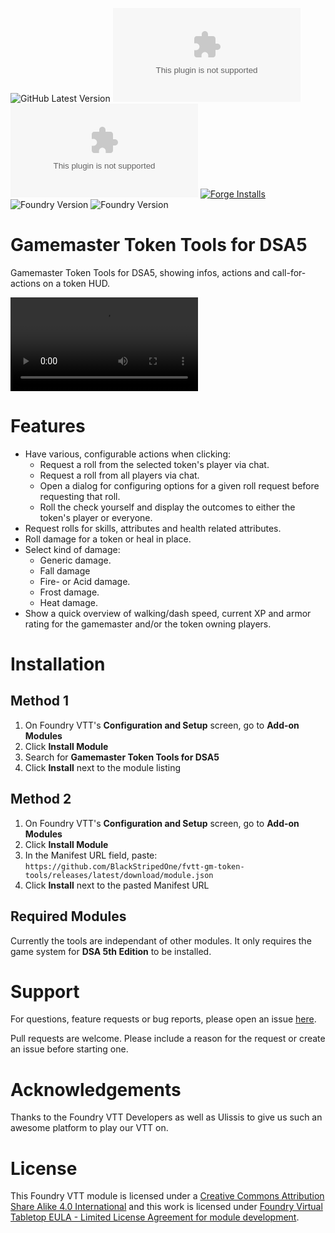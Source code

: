 ![GitHub Latest Version](https://img.shields.io/github/v/release/BlackStripedOne/fvtt-gm-token-tools?sort=semver)
![GitHub Latest Release](https://img.shields.io/github/downloads/BlackStripedOne/fvtt-gm-token-tools/latest/module.zip)
![GitHub All Releases](https://img.shields.io/github/downloads/BlackStripedOne/fvtt-gm-token-tools/module.zip)
[![Forge Installs](https://img.shields.io/badge/dynamic/json?label=Forge%20Installs&query=package.installs&suffix=%25&url=https%3A%2F%2Fforge-vtt.com%2Fapi%2Fbazaar%2Fpackage%2Fgm-token-tools)](https://forge-vtt.com/bazaar#package=gm-token-tools)
![Foundry Version](https://img.shields.io/badge/dynamic/json.svg?url=https%3A%2F%2Fgithub.com%2FBlackStripedOne%2Ffvtt-gm-token-tools%2Freleases%2Flatest%2Fdownload%2Fmodule.json&label=Foundry%20Version&query=$.compatibility.minimum&colorB=orange)
![Foundry Version](https://img.shields.io/badge/dynamic/json.svg?url=https%3A%2F%2Fgithub.com%2FBlackStripedOne%2Ffvtt-gm-token-tools%2Freleases%2Flatest%2Fdownload%2Fmodule.json&label=Foundry%20Version&query=$.compatibility.verified&colorB=green)


# Gamemaster Token Tools for DSA5

Gamemaster Token Tools for DSA5, showing infos, actions and call-for-actions on a token HUD.

![Gamemaster Token Tools](./.github/readme/gm-token-tools_overview_de.webm)

# Features
- Have various, configurable actions when clicking:
  - Request a roll from the selected token's player via chat.
  - Request a roll from all players via chat.
  - Open a dialog for configuring options for a given roll request before requesting that roll.
  - Roll the check yourself and display the outcomes to either the token's player or everyone.
- Request rolls for skills, attributes and health related attributes.
- Roll damage for a token or heal in place.
- Select kind of damage:
  - Generic damage.
  - Fall damage
  - Fire- or Acid damage.
  - Frost damage.
  - Heat damage.
- Show a quick overview of walking/dash speed, current XP and armor rating for the gamemaster and/or the token owning players.

# Installation

## Method 1
1. On Foundry VTT's **Configuration and Setup** screen, go to **Add-on Modules**
2. Click **Install Module**
3. Search for **Gamemaster Token Tools for DSA5** 
4. Click **Install** next to the module listing

## Method 2
1. On Foundry VTT's **Configuration and Setup** screen, go to **Add-on Modules**
2. Click **Install Module**
3. In the Manifest URL field, paste: `https://github.com/BlackStripedOne/fvtt-gm-token-tools/releases/latest/download/module.json`
4. Click **Install** next to the pasted Manifest URL

## Required Modules

Currently the tools are independant of other modules. It only requires the game system for **DSA 5th Edition** to be installed.

# Support

For questions, feature requests or bug reports, please open an issue [here](https://github.com/BlackStripedOne/fvtt-gm-token-tools/issues).

Pull requests are welcome. Please include a reason for the request or create an issue before starting one.

# Acknowledgements

Thanks to the Foundry VTT Developers as well as Ulissis to give us such an awesome platform to play our VTT on.

# License

This Foundry VTT module is licensed under a [Creative Commons Attribution Share Alike 4.0 International](https://choosealicense.com/licenses/cc-by-sa-4.0/) and this work is licensed under [Foundry Virtual Tabletop EULA - Limited License Agreement for module development](https://foundryvtt.com/article/license/).